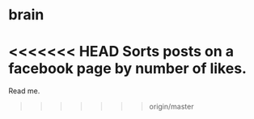 brain
=====

<<<<<<< HEAD
Sorts posts on a facebook page by number of likes.
=======
Read me.
>>>>>>> origin/master
